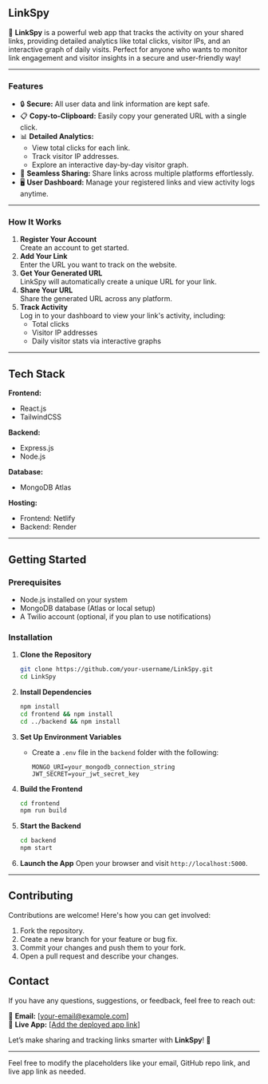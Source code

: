 <h2>LinkSpy</h2>

🚀 **LinkSpy** is a powerful web app that tracks the activity on your shared links, providing detailed analytics like total clicks, visitor IPs, and an interactive graph of daily visits. Perfect for anyone who wants to monitor link engagement and visitor insights in a secure and user-friendly way!

---

<h3>Features</h3>

- 🔒 **Secure:** All user data and link information are kept safe.  
- 📋 **Copy-to-Clipboard:** Easily copy your generated URL with a single click.  
- 📊 **Detailed Analytics:**  
  - View total clicks for each link.  
  - Track visitor IP addresses.  
  - Explore an interactive day-by-day visitor graph.  
- 🔗 **Seamless Sharing:** Share links across multiple platforms effortlessly.  
- 🖥️ **User Dashboard:** Manage your registered links and view activity logs anytime.  

---

<h3>How It Works</h3>

1. **Register Your Account**  
   Create an account to get started.  
2. **Add Your Link**  
   Enter the URL you want to track on the website.  
3. **Get Your Generated URL**  
   LinkSpy will automatically create a unique URL for your link.  
4. **Share Your URL**  
   Share the generated URL across any platform.  
5. **Track Activity**  
   Log in to your dashboard to view your link's activity, including:  
   - Total clicks  
   - Visitor IP addresses  
   - Daily visitor stats via interactive graphs  

---

## **Tech Stack**

**Frontend:**  
- React.js  
- TailwindCSS  

**Backend:**  
- Express.js  
- Node.js  

**Database:**  
- MongoDB Atlas  

**Hosting:**  
- Frontend: Netlify  
- Backend: Render  

---

## **Getting Started**

### Prerequisites
- Node.js installed on your system  
- MongoDB database (Atlas or local setup)  
- A Twilio account (optional, if you plan to use notifications)  

### Installation

1. **Clone the Repository**
   ```bash
   git clone https://github.com/your-username/LinkSpy.git
   cd LinkSpy
   ```

2. **Install Dependencies**
   ```bash
   npm install
   cd frontend && npm install
   cd ../backend && npm install
   ```

3. **Set Up Environment Variables**
   - Create a `.env` file in the `backend` folder with the following:
     ```env
     MONGO_URI=your_mongodb_connection_string
     JWT_SECRET=your_jwt_secret_key
     ```

4. **Build the Frontend**
   ```bash
   cd frontend
   npm run build
   ```

5. **Start the Backend**
   ```bash
   cd backend
   npm start
   ```

6. **Launch the App**
   Open your browser and visit `http://localhost:5000`.

---

## **Contributing**

Contributions are welcome! Here's how you can get involved:
1. Fork the repository.  
2. Create a new branch for your feature or bug fix.  
3. Commit your changes and push them to your fork.  
4. Open a pull request and describe your changes.  


## **Contact**

If you have any questions, suggestions, or feedback, feel free to reach out:

📧 **Email:** [your-email@example.com]  
🔗 **Live App:** [[Add the deployed app link](https://linkspy.netlify.app/)]  

Let’s make sharing and tracking links smarter with **LinkSpy**! 🌟

--- 

Feel free to modify the placeholders like your email, GitHub repo link, and live app link as needed.
